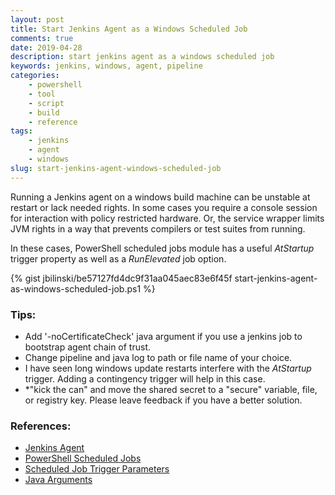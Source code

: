```yaml
---
layout: post
title: Start Jenkins Agent as a Windows Scheduled Job
comments: true
date: 2019-04-28
description: start jenkins agent as a windows scheduled job
keywords: jenkins, windows, agent, pipeline
categories:
    - powershell
    - tool
    - script
    - build
    - reference
tags:
    - jenkins
    - agent
    - windows
slug: start-jenkins-agent-windows-scheduled-job
---
```


Running a Jenkins agent on a windows build machine can be unstable at restart or lack needed rights. In some cases you require a console session for interaction with policy restricted hardware. Or, the service wrapper limits JVM rights in a way that prevents compilers or test suites from running. 

In these cases, PowerShell scheduled jobs module has a useful _AtStartup_ trigger property as well as a _RunElevated_ job option. 

{% gist jbilinski/be57127fd4dc9f31aa045aec83e6f45f start-jenkins-agent-as-windows-scheduled-job.ps1 %}

### Tips:
 - Add '-noCertificateCheck' java argument if you use a jenkins job to bootstrap agent chain of trust. 
 - Change pipeline and java log to path or file name of your choice.
 - I have seen long windows update restarts interfere with the _AtStartup_ trigger. Adding a contingency trigger will help in this case. 
 - *"kick the can" and move the shared secret to a "secure" variable, file, or registry key. Please leave feedback if you have a better solution. 

### References:
 - [Jenkins Agent](https://jenkins.io/doc/book/agents/)
 - [PowerShell Scheduled Jobs](https://docs.microsoft.com/en-us/powershell/module/psscheduledjob/)
 - [Scheduled Job Trigger Parameters](https://learn.microsoft.com/en-us/powershell/module/psscheduledjob/new-jobtrigger/#parameters)
 - [Java Arguments](https://docs.oracle.com/javase/8/docs/technotes/tools/windows/java.html)
